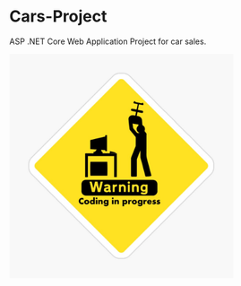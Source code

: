 # Cars-Project
ASP .NET Core Web Application Project for car sales.

<img alt="Iimage" width = "400px" src="work.jpg"/>
